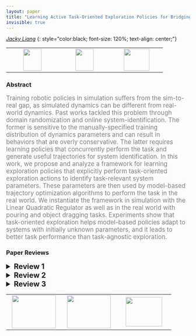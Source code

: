 ```yaml
---
layout: paper
title: "Learning Active Task-Oriented Exploration Policies for Bridging the Sim-to-Real Gap"
invisible: true
---
```

*[Jacky Liang](https://www.jacky.io)*
{: style="color:black; font-size: 120%; text-align: center;"}

<table width="30%"> <tr>
<td style="width: 20%; text-align: center;"><a href="39"><img src="{{ site.baseurl }}/images/paper_link.png"
width = "50"  height = "60"/> </a> </td>

<td style="width: 20%; text-align: center;"><a href="https://sites.google.com/view/task-oriented-exploration/"><img src="{{ site.baseurl }}/images/website_link.png"
width = "50"  height = "60"/> </a> </td>

<td style="width: 20%; text-align: center;"><a href="nan"><img src="{{ site.baseurl }}/images/pheedloop_link.png"
width = "70"  height = "60"/> </a> </td>

</tr></table>

### Abstract
<html><p style="color:gray; font-size: 120%; text-align: justified;">
Training robotic policies in simulation suffers from the sim-to-real gap, as simulated dynamics can be different from real-world dynamics.
Past works tackled this problem through domain randomization and online system-identification.
The former is sensitive to the manually-specified training distribution of dynamics parameters and can result in behaviors that are overly conservative.
The latter requires learning policies that concurrently perform the task and generate useful trajectories for system identification.
In this work, we propose and analyze a framework for learning exploration policies that explicitly perform task-oriented exploration actions to identify task-relevant system parameters.
These parameters are then used by model-based trajectory optimization algorithms to perform the task in the real world. 
We instantiate the framework in simulation with the Linear Quadratic Regulator as well as in the real world with pouring and object dragging tasks.
Experiments show that task-oriented exploration helps model-based policies adapt to systems with initially unknown parameters, and it leads to better task performance than task-agnostic exploration.
</p></html>

### Paper Reviews
<details><summary style="font-size:20px;"><b> Review 1</b></summary>
<p style="color:gray; font-size: 120%; text-align: justified;">
After reading the paper, the method and results are clearly exposed. I lack better motivation for the need and importance of the approach given its strong assumptions: there is known model of the dynamics of the system, and obtaining a policy with it for a given tasks is not difficult.The real world results are only shown for simple tasks which have low dimensional policies and parameters spaces. Moreover, some tasks seem too tailored to show that task oriented is more beneficial than the agnostic counter part. Therefore it is hard to assess if the contributions of the paper are of true significance. Below I share my comments by section.ABSTRACTThis sentence was hard to parse: “learning exploration policies that explicitly perform task-oriented exploration actions to identify task-relevant system parameters”.  INTRODUCTIONThe introduction starts with  RL, but RL is not mentioned in the abstract. The sentence “However, due to differences in simulation and real-world dynamics …” is too long. (The last part “ the distributional differences between…” might be redundant)Name consistency: simulation-to-reality gap or sim-to-real gapThis sentence is unclear: “use models learned from real-world data to directly perform trajectory optimization for manipulation tasks”. How does that relate to adapting simulation parameters? Or to the sim-to-real gap?I would be more clear in this sentence “generalize on environments with different physics”, because real world has just one physics. I agree that generalizing to different environment parameters would help like object mass.Introduce the proposed approach and contributions sooner in the introduction. The first 4 paragraphs could be reduced and more clear and to the point on what is the problem that this paper aims to solve and why is it hard and worth studying.In this sentence “It explicitly learns an exploration policy that interacts with the real worldand identifies the initially unknown parameters of a known model” it is unclear if the exploration policy is leaned in simulation or in the real world. Avoid unnecessary repetition in this sentence: “The experiments show that task-oriented exploration helps model-based policies adapt by identifying system parameters and that task-oriented exploration leads to better task performance than task-agnostic exploration.”Also it is unclear if model-based policies actually adapt. My first understanding was that this paper first estimates the parameters and then execute the task without any “going back to re-estimating them” in the world. I would suggest to put more emphasize even at the introduction on what parts should happen in simulation and which in the real world.Reference Fig 1 in the intro to help comprehension. Also Fig 1 and Fig 2 do not seem to be referenced anywhere in the text.Stating clearly the contributions of the paper (like in bullet points) would help the reader.RELATED WORKThere is a large emphasis on domain randomization (DR), however in this work it is assumed that the model is known and the parameters of the world can be estimated. Therefore the task policy becomes determined by the estimated parameters and not learned. How does that link with DR?I think the authors should emphasize more that the reason why their approach is useful is that instead of learning one policy that fits “all”, they learn a way to estimate parameters that will work well in different scenarios as long as the model describing the system is right. Therefore they can generalize better. I am missing this reflection when putting emphasis on DR. That might also help reduce the long discussion about DR. I would also make more clear the transition between DR and Sys-Id. If the distributions for DR are not too big, it could still be useful or combined with Sys-Id. They are not opposite ideas.There is a big jump when talking about residual learning. Residual learning assumes that the models aren’t perfect, but that is something that might be true even when using this work and it is not addressed. How is this work better or does not require residual learning?  Why Active sys-Id would not require residual learning? The paragraph “By contrast ….” starts with passive vs. active sys-id but ends taking about task-agnostic vs. task-oriented. I would suggest splitting it for clearness.Compared to reference [8], this works is more restrictive as it assumes that the model is known and only a few parameters have to be estimated. This assumption probably does not apply to many complex tasks. Why is it worth exploring then? The work would benefit for more clearly stating the importance of developing methods that assume known-models.METHOD OVERVIEWGrammar: “that will make the model sufficiently match real-world dynamics”During the section, it is said that the approach also requires models of the objects, the robot, as well as their initial states. However, these are parameters that the approach could actually try to estimate. By assuming they are known, this make the problem less applicable to realist situations.The authors say that real-world dynamics are stochastic while simulation is deterministic.How is then the uncertainty in the real world modeled? Shouldn’t it be part of the parameters to estimate? I think it would be really interesting to see how both policies (exploration and task) are optimized simultaneously. Maybe even the parameters themselves could be optimized to be as meaningful as possible rather than pre-fixed.This sentence is confusing : “This procedure is active as it interacts with the real system togenerate informative observations”  if learning the exploration policy is done in simulation.LQR“Our goal is … task cost min J  “   it is unclear what “min J” means.In the LQR case, it is assumed a very particular form of the dynamics where the parameters theta are the eigenvalues of the matrix A, and B is independent of any parameter. How reasonable is that? It feels that B could also depend on theta. Are there “real” systems that show this behavior where B does not depend on gravity, mass, friction etc? Giving an example where that is the case would help.Equation 8 assumes that function g corresponds to the L2 norm between trajectories, I would make that more explicit in the text.The results on the simulated LQR are clear and show lower variance and better performance for the task oriented exploration.REAL WORLDExplain in more detail why it is important or relevant to pick these two tasks (pouring and dragging), and the expected differences between having analytical model + discrete action space  vs.  full simulation + continuous action space. POURINGFor the first task, there is only one model parameter  (the angle tilt of the cup).The system is engineered to show the importance of task-oriented exploration by adding  a "distraction cup" so that when learning the exploration policy it makes more sense to always lift the task from which you pour. The task also requires during the exploration face to always lift each cup at the beginning. Then the learnt exploration policy starts choosing which cup will be lifted again.As expected, the task oriented approach does better at realizing that it is better to just gather observations from the target cup. Results clearly confirm that.What does the g in “14g” and “22g” mean? Is it grams? I would be consistent between the use of kg and g.The results in Fig. 5 still have large variances which makes it less clear if it is fair to claim that task oriented is better (very likely that is the case though).  That might be because only 10 trials where used per method. Taking a much larger number would help assess the validity of means and variances. With only 10 samples their values are likely to fluctuate.DRAGGINGThis task has 3 model parameters to estimate. And the exploration policy is defined with 2 parameters.  As a result, both real world tasks are quite low dimensional in both policies and parameter spaces.In more high dimensional spaces and for harder tasks, aiming to solve the action exploration problem in a task-oriented fashion might be too hard or costly, specially if posed as an RL problem. It is not clear to me that for such systems a simple task independent approach could simplify the problem and make the estimation of the parameters better/faster. Why a ratio of 3 : 1  between rotational and transnational?There are no results comparing passive vs. active exploration.FIGURESThe text on some graphics is too small. 
</p> </details>

<details><summary style="font-size:20px;"><b> Review 2</b></summary>
<p style="color:gray; font-size: 120%; text-align: justified;">
The paper contributes to an important and active area of research in robotics. The authors insight into optimizing for inference of task-relevant system parameters is valuable and the proposed approach is very interesting. I commend the authors in particular for their methods section, the explanation of the approach is clear and figure 2 is very helpful in understanding the approach. I have two comments on how the paper could further be improved:First, the metrics and system identification setup, in particular for the methods section and the LQR experiments, would benefit from clarification. It is my understanding that system identification is done with the goal of minimizing errors in prediction, not error in identified parameters. The task-agnostic system identification proposed for LQR in simulation is to reduce 2 norm error in true system parameter (which is not available in the real world and only doable in simulation). I would be very curious to see the performance of the task-oriented approach proposed by the authors versus traditional system identification on the LQR system where the input is white noise (or close to it) and parameters are optimized for predictive performance of the model. This comparison would be a fairer approach to traditional system identification methodology. The usage of regret loss ratio is also not intuitive to me, and is not repeated for the other experimental setups (others use cost) so I am not clear as to why this choice was made.Second, it would be good to include the citations to \cite{kolev2015physically} and \cite{fazeli2017parameter} for system identification through contact, \cite{ allevato2019tunenet } for a similar approach to predicting system parameters using a learned model -- can be used as a benchmark, and \cite{weber,ogawa} for related system identification through contact approaches that are less learning based.@inproceedings{kolev2015physically,  title={Physically consistent state estimation and system identification for contacts},  author={Kolev, Svetoslav and Todorov, Emanuel},  booktitle={2015 IEEE-RAS 15th International Conference on Humanoid Robots (Humanoids)},  pages={1036--1043},  year={2015},  organization={IEEE}}@article{fazeli2017parameter,  title={Parameter and contact force estimation of planar rigid-bodies undergoing frictional contact},  author={Fazeli, Nima and Kolbert, Roman and Tedrake, Russ and Rodriguez, Alberto},  journal={The International Journal of Robotics Research},  volume={36},  number={13-14},  pages={1437--1454},  year={2017},  publisher={SAGE Publications Sage UK: London, England}}@article{allevato2019tunenet,  title={TuneNet: One-Shot Residual Tuning for System Identification and Sim-to-Real Robot Task Transfer},  author={Allevato, Adam and Short, Elaine Schaertl and Pryor, Mitch and Thomaz, Andrea L},  journal={arXiv preprint arXiv:1907.11200},  year={2019}}@article{weber2006identification,  title={Identification of contact dynamics model parameters from constrained robotic operations},  author={Weber, M and Patel, K and Ma, O and Sharf, I},  year={2006}}@inproceedings{ogawa2014dynamic,  title={Dynamic parameters identification of a humanoid robot using joint torque sensors and/or contact forces},  author={Ogawa, Yusuke and Venture, Gentiane and Ott, Christian},  booktitle={2014 IEEE-RAS International Conference on Humanoid Robots},  pages={457--462},  year={2014},  organization={IEEE}}
</p> </details>

<details><summary style="font-size:20px;"><b> Review 3</b></summary>
<p style="color:gray; font-size: 120%; text-align: justified;">
The paper is very clearly written, well presented, and well motivated. The distinction in the performance metric for the exploration policy w.r.t. existing sysID methods (whether they are optimized for information gain, parameter convergence, or prediction error) is clear.  The LQR analysis, while a bit limited due to questionable simplifications (B=I, n=m, R=0, the last being particularly strong), is still sufficiently insightful. However, the paper lacks somewhat in the verification and experimental validation. The pouring task is rather contrived. If its sole purpose was to be a toy example highlighting the natural limitation of never picking up the actual test glass, the impact is somewhat diminished owing to an unnecessarily poor baseline. What if the task-agnostic exploration policy used another performance metric - e.g., prediction performance (active SysID as classified in the paper)? Similarly, it is not readily clear why a passive SysID method (e.g. refs [21, 23, 29] in the paper) that leverages task policies + online estimation would also not be competitive. The same applies to the object dragging example. It appears that the task-agnostic method is worse than random exploration even with more data. This strongly suggests an unfairly disadvantaged baseline. The second limitation which is briefly alluded to in hindsight in the object dragging example is on the implementation of the method. Given the additional ‘meta’ layer aspect to the problem structure (exploration guiding estimation, which influences policy, and eventually performance), there is an additional layer of complexity in optimizing for the desired exploration policy. The provided robot examples are both extremely low-dimensional (1 and 3), and use finite-differencing for gradient estimation. This naturally will not be scalable in its present algorithmic form. Some discussion of this limitation is warranted, perhaps along with an additional example that has some differentiable components to reduce the need for finite-differencing. Alternatively, the authors may wish to consider blackbox (derivative-free) optimization techniques that can scale to moderately-sized problems. 
</p> </details>

<table width="100%"><tr><td style="width: 30%; text-align: center;"><a href="{{ site.baseurl }}/program/papers/84"> <img src="{{ site.baseurl }}/images/previous_icon.png" width = "120"  height = "90"/> </a> </td>

<td style="width: 30%; text-align: center;"><a href="{{ site.baseurl }}/program/papers"> <img src="{{ site.baseurl }}/images/overview_icon.png" width = "120"  height = "90"/> </a> </td> 

<td style="width: 30%; text-align: center;"><a href="{{ site.baseurl }}/program/papers/86"> <img src="{{ site.baseurl }}/images/next_icon.png" width = "100"  height = "80"/> </a> </td> 

</tr></table>

